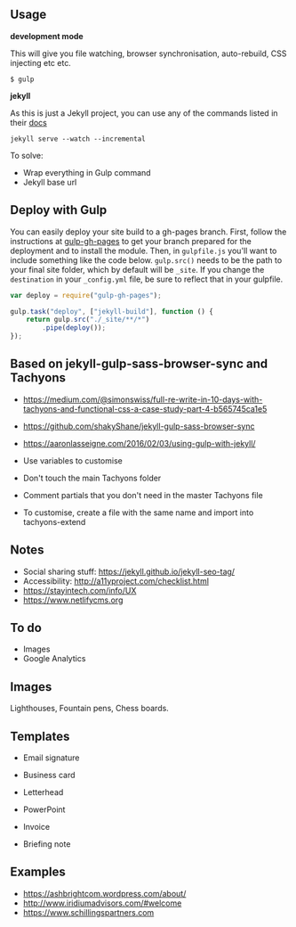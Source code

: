 ## Usage

**development mode**

This will give you file watching, browser synchronisation, auto-rebuild, CSS injecting etc etc.

```shell
$ gulp
```

**jekyll**

As this is just a Jekyll project, you can use any of the commands listed in their [docs](http://jekyllrb.com/docs/usage/)

```
jekyll serve --watch --incremental
```

To solve:

- Wrap everything in Gulp command
- Jekyll base url


## Deploy with Gulp

You can easily deploy your site build to a gh-pages branch. First, follow the instructions at [gulp-gh-pages](https://github.com/rowoot/gulp-gh-pages) to get your branch prepared for the deployment and to install the module. Then, in `gulpfile.js` you'll want to include something like the code below. `gulp.src()` needs to be the path to your final site folder, which by default will be `_site`. If you change the `destination` in your `_config.yml` file, be sure to reflect that in your gulpfile.

```javascript
var deploy = require("gulp-gh-pages");

gulp.task("deploy", ["jekyll-build"], function () {
    return gulp.src("./_site/**/*")
        .pipe(deploy());
});
```

## Based on jekyll-gulp-sass-browser-sync and Tachyons
- https://medium.com/@simonswiss/full-re-write-in-10-days-with-tachyons-and-functional-css-a-case-study-part-4-b565745ca1e5
- https://github.com/shakyShane/jekyll-gulp-sass-browser-sync
- https://aaronlasseigne.com/2016/02/03/using-gulp-with-jekyll/

- Use variables to customise
- Don't touch the main Tachyons folder
- Comment partials that you don't need in the master Tachyons file
- To customise, create a file with the same name and import into tachyons-extend

## Notes
- Social sharing stuff: https://jekyll.github.io/jekyll-seo-tag/
- Accessibility: http://a11yproject.com/checklist.html
- https://stayintech.com/info/UX
- https://www.netlifycms.org

## To do
- Images
- Google Analytics

## Images
Lighthouses, Fountain pens, Chess boards.

## Templates
- Email signature
- Business card
- Letterhead

- PowerPoint
- Invoice
- Briefing note


## Examples
- https://ashbrightcom.wordpress.com/about/
- http://www.iridiumadvisors.com/#welcome
- https://www.schillingspartners.com



